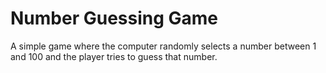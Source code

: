 # Number Guessing Game
A simple game where the computer randomly selects a number between 1 and 100 and the player tries to guess that number.
